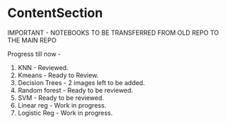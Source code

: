 # ContentSection

IMPORTANT - NOTEBOOKS TO BE TRANSFERRED FROM OLD REPO TO THE MAIN REPO

Progress till now - 
1) KNN - Reviewed.
2) Kmeans - Ready to Review.
3) Decision Trees -  2 images left to be added.
4) Random forest -  Ready to be reviewed.
6) SVM - Ready to be reviewed.
7) Linear reg - Work in progress.
8) Logistic Reg -  Work in progress.

